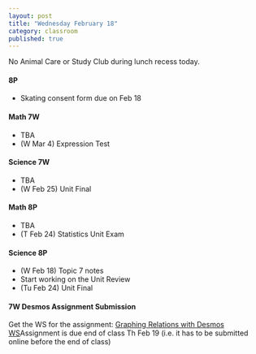 ```yaml
---
layout: post
title: "Wednesday February 18"
category: classroom
published: true
---
```

<div class="alert alert-danger" role="alert">
<p>No Animal Care or Study Club during lunch recess today.</p>
</div>

#### 8P
* Skating consent form due on Feb 18

#### Math 7W
* TBA
* (W Mar 4) Expression Test

#### Science 7W
* TBA
* (W Feb 25) Unit Final

#### Math 8P
* TBA
* (T Feb 24) Statistics Unit Exam

#### Science 8P
* (W Feb 18) Topic 7 notes
* Start working on the Unit Review
* (Tu Feb 24) Unit Final

#### 7W Desmos Assignment Submission
<p>Get the WS for the assignment: <a href="https://www.dropbox.com/s/5k4s920aipmr0wb/WS%20on%20Graphing%20Relations%20Desmos%20-%20Dr.%20Pineda%27s%20version.pdf?dl=0">Graphing Relations with Desmos WS</a></p?
<p>Assignment is due end of class Th Feb 19 (i.e. it has to be submitted online before the end of class)</p>
<script type="text/javascript" src="http://form.jotform.ca/jsform/50483102277248"></script>


